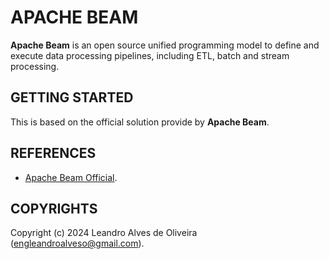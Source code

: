 # APACHE BEAM

**Apache Beam** is an open source unified programming model to define and execute data processing pipelines, including ETL, batch and stream processing.

## GETTING STARTED

This is based on the official solution provide by **Apache Beam**.

## REFERENCES
- [Apache Beam Official](https://beam.apache.org/).

## COPYRIGHTS
Copyright (c) 2024 Leandro Alves de Oliveira (engleandroalveso@gmail.com).